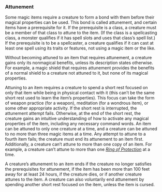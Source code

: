 ### Attunement

Some magic items require a creature to form a bond with them before their magical properties can be used.
This bond is called attunement, and certain items have a prerequisite for it.
If the prerequisite is a class, a creature must be a member of that class to attune to the item.
(If the class is a spellcasting class, a monster qualifies if it has spell slots and uses that class’s spell list.)
If the prerequisite is to be a spellcaster, a creature qualifies if it can cast at least one spell using its traits or features, not using a magic item or the like.

Without becoming attuned to an item that requires attunement, a creature gains only its nonmagical benefits, unless its description states otherwise.
For example, a magic shield that requires attunement provides the benefits of a normal shield to a creature not attuned to it, but none of its magical properties.

Attuning to an item requires a creature to spend a short rest focused on only that item while being in physical contact with it (this can’t be the same short rest used to learn the item’s properties).
This focus can take the form of weapon practice (for a weapon), meditation (for a wondrous item), or some other appropriate activity.
If the short rest is interrupted, the attunement attempt fails.
Otherwise, at the end of the short rest, the creature gains an intuitive understanding of how to activate any magical properties of the item, including any necessary command words.
An item can be attuned to only one creature at a time, and a creature can be attuned to no more than three magic items at a time.
Any attempt to attune to a fourth item fails; the creature must end its attunement to an item first.
Additionally, a creature can’t attune to more than one copy of an item.
For example, a creature can’t attune to more than one _[Ring of Protection](#Ring_of_Protection_ring_of_protection)_ at a time.

A creature’s attunement to an item ends if the creature no longer satisfies the prerequisites for attunement, if the item has been more than 100 feet away for at least 24 hours, if the creature dies, or if another creature attunes to the item.
A creature can also voluntarily end attunement by spending another short rest focused on the item, unless the item is cursed.

